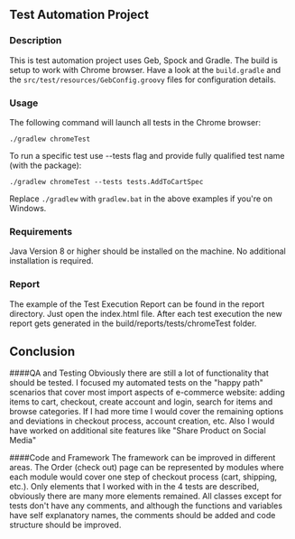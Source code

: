 ## Test Automation Project


### Description

This is test automation project uses Geb, Spock and Gradle.
The build is setup to work with Chrome browser. Have a look at the `build.gradle` and the `src/test/resources/GebConfig.groovy` files for configuration details.

### Usage

The following command will launch all tests in the Chrome browser:

    ./gradlew chromeTest
   
To run a specific test use --tests flag and provide fully qualified test name (with the package):

    ./gradlew chromeTest --tests tests.AddToCartSpec

Replace `./gradlew` with `gradlew.bat` in the above examples if you're on Windows.

### Requirements

Java Version 8 or higher should be installed on the machine. No additional installation is required.

### Report

The example of the Test Execution Report can be found in the report directory. Just open the index.html file. After each test execution the new report gets generated in the build/reports/tests/chromeTest folder.

## Conclusion

####QA and Testing
Obviously there are still a lot of functionality that should be tested. 
I focused my automated tests on the "happy path" scenarios that cover most import aspects of e-commerce website:
adding items to cart, checkout, create account and login, search for items and browse categories.
If I had more time I would cover the remaining options and deviations in checkout process, account creation, etc.
Also I would have worked on additional site features like "Share Product on Social Media"

####Code and Framework
The framework can be improved in different areas. The Order (check out) page can be represented by modules where each module would cover one step of checkout process (cart, shipping, etc.).
Only elements that I worked with in the 4 tests are described, obviously there are many more elements remained.
All classes except for tests don't have any comments, and although the functions and variables have self explanatory names, the comments should be added and code structure should be improved.   

